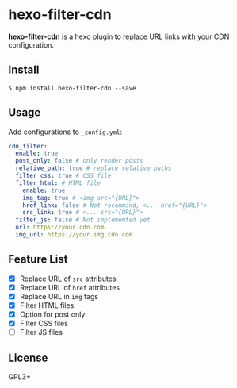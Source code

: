 # hexo-filter-cdn

**hexo-filter-cdn** is a hexo plugin to replace URL links with your CDN configuration.

## Install

```shell
$ npm install hexo-filter-cdn --save
```

## Usage

Add configurations to `_config.yml`:

```yaml
cdn_filter:
  enable: true
  post_only: false # only render posts
  relative_path: true # replace relative paths
  filter_css: true # CSS file
  filter_html: # HTML file
    enable: true
    img_tag: true # <img src="{URL}">
    href_link: false # Not recommand, <... href="{URL}">
    src_link: true # <... src="{URL}">
  filter_js: false # Not implememted yet
  url: https://your.cdn.com
  img_url: https://your.img.cdn.com
```

## Feature List
- [X] Replace URL of `src` attributes
- [X] Replace URL of `href` attributes
- [X] Replace URL in `img` tags
- [X] Filter HTML files
- [X] Option for post only
- [X] Filter CSS files
- [ ] Filter JS files

## License

GPL3+

